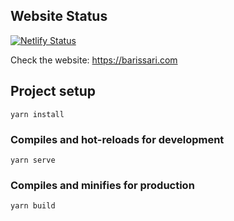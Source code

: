 ## Website Status
[![Netlify Status](https://api.netlify.com/api/v1/badges/e5753e08-85bf-4212-8484-4ecdf9776e4b/deploy-status)](https://app.netlify.com/sites/barissari/deploys)

Check the website: https://barissari.com

## Project setup
```
yarn install
```

### Compiles and hot-reloads for development
```
yarn serve
```

### Compiles and minifies for production
```
yarn build
```
